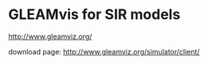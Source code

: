 # GLEAMvis for SIR models

http://www.gleamviz.org/

download page: http://www.gleamviz.org/simulator/client/

